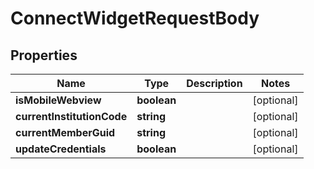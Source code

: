 # ConnectWidgetRequestBody

## Properties
Name | Type | Description | Notes
------------ | ------------- | ------------- | -------------
**isMobileWebview** | **boolean** |  | [optional] 
**currentInstitutionCode** | **string** |  | [optional] 
**currentMemberGuid** | **string** |  | [optional] 
**updateCredentials** | **boolean** |  | [optional] 


